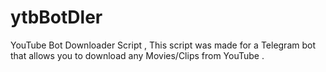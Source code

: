 # ytbBotDler
YouTube Bot Downloader Script , This script was made for a Telegram bot that allows you to download any Movies/Clips from YouTube .
